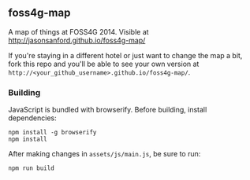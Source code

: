 ## foss4g-map

A map of things at FOSS4G 2014. Visible at http://jasonsanford.github.io/foss4g-map/

If you're staying in a different hotel or just want to change the map a bit, fork this repo and you'll be able to see your own version at `http://<your_github_username>.github.io/foss4g-map/`.

### Building

JavaScript is bundled with browserify. Before building, install dependencies:

```
npm install -g browserify
npm install
```

After making changes in `assets/js/main.js`, be sure to run:

```
npm run build
```
